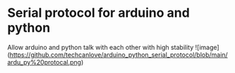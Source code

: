 # Serial protocol for arduino and python
Allow arduino and python talk with each other with high stability
![image] (https://github.com/techcanlove/arduino_python_serial_protocol/blob/main/ardu_py%20protocal.png)
